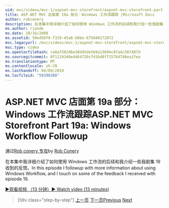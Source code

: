 ```yaml
---
uid: mvc/videos/mvc-1/aspnet-mvc-storefront/aspnet-mvc-storefront-part-19a-windows-workflow-followup
title: ASP.NET MVC 店面第 19a 部分：Windows 工作流跟踪 |Microsoft Docs
author: robconery
description: 在本集中我详细介绍了如何使用 Windows 工作流的后续和我介绍一些我剧集 19 收到的反馈。
ms.author: riande
ms.date: 10/16/2008
ms.assetid: 50ed58f9-f329-45a8-b8be-675040172072
msc.legacyurl: /mvc/videos/mvc-1/aspnet-mvc-storefront/aspnet-mvc-storefront-part-19a-windows-workflow-followup
msc.type: video
ms.openlocfilehash: ca8af502d6e38d45de5b9a13694c8fa4c507487d
ms.sourcegitcommit: 0f1119340e4464720cfd16d0ff15764746ea1fea
ms.translationtype: MT
ms.contentlocale: zh-CN
ms.lasthandoff: 04/09/2019
ms.locfileid: "59398380"
---
```

# <a name="aspnet-mvc-storefront-part-19a-windows-workflow-followup"></a><span data-ttu-id="d72c8-103">ASP.NET MVC 店面第 19a 部分：Windows 工作流跟踪</span><span class="sxs-lookup"><span data-stu-id="d72c8-103">ASP.NET MVC Storefront Part 19a: Windows Workflow Followup</span></span>

<span data-ttu-id="d72c8-104">通过[Rob conery 专攻](https://github.com/robconery)</span><span class="sxs-lookup"><span data-stu-id="d72c8-104">by [Rob Conery](https://github.com/robconery)</span></span>

<span data-ttu-id="d72c8-105">在本集中我详细介绍了如何使用 Windows 工作流的后续和我介绍一些我剧集 19 收到的反馈。</span><span class="sxs-lookup"><span data-stu-id="d72c8-105">In this episode I followup with more information about using Windows Workflow, and I touch on some of the feedback I received with episode 19.</span></span>

[<span data-ttu-id="d72c8-106">&#9654;观看视频 （13 分钟）</span><span class="sxs-lookup"><span data-stu-id="d72c8-106">&#9654; Watch video (13 minutes)</span></span>](https://channel9.msdn.com/Blogs/ASP-NET-Site-Videos/aspnet-mvc-storefront-part-19a-windows-workflow-followup)

> [!div class="step-by-step"]
> <span data-ttu-id="d72c8-107">[上一页](aspnet-mvc-storefront-part-19-processing-orders-with-windows-workflow.md)
> [下一页](aspnet-mvc-storefront-part-20-logging.md)</span><span class="sxs-lookup"><span data-stu-id="d72c8-107">[Previous](aspnet-mvc-storefront-part-19-processing-orders-with-windows-workflow.md)
[Next](aspnet-mvc-storefront-part-20-logging.md)</span></span>

